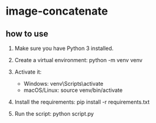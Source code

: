 # image-concatenate

## how to use

1. Make sure you have Python 3 installed.

2. Create a virtual environment:
   python -m venv venv

3. Activate it:
   - Windows: venv\Scripts\activate
   - macOS/Linux: source venv/bin/activate

4. Install the requirements:
   pip install -r requirements.txt

5. Run the script:
   python script.py
